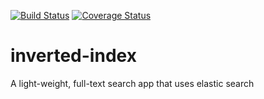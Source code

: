 [![Build Status](https://travis-ci.org/andela-fabolaji/inverted-index.svg?branch=develop)](https://travis-ci.org/andela-fabolaji/inverted-index) [![Coverage Status](https://coveralls.io/repos/github/andela-fabolaji/inverted-index/badge.svg?branch=master)](https://coveralls.io/github/andela-fabolaji/inverted-index?branch=master)

# inverted-index
A light-weight, full-text search app that uses elastic search